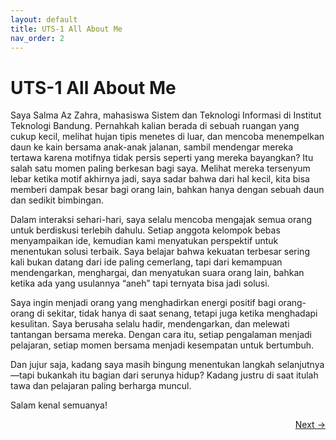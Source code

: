 ```yaml
---
layout: default
title: UTS-1 All About Me
nav_order: 2
---
```


# UTS-1 All About Me

Saya Salma Az Zahra, mahasiswa Sistem dan Teknologi Informasi di Institut Teknologi Bandung. Pernahkah kalian berada di sebuah ruangan yang cukup kecil, melihat hujan tipis menetes di luar, dan mencoba menempelkan daun ke kain bersama anak-anak jalanan, sambil mendengar mereka tertawa karena motifnya tidak persis seperti yang mereka bayangkan? Itu salah satu momen paling berkesan bagi saya. Melihat mereka tersenyum lebar ketika motif akhirnya jadi, saya sadar bahwa dari hal kecil, kita bisa memberi dampak besar bagi orang lain, bahkan hanya dengan sebuah daun dan sedikit bimbingan.


Dalam interaksi sehari-hari, saya selalu mencoba mengajak semua orang untuk berdiskusi terlebih dahulu. Setiap anggota kelompok bebas menyampaikan ide, kemudian kami menyatukan perspektif untuk menentukan solusi terbaik. Saya belajar bahwa kekuatan terbesar sering kali bukan datang dari ide paling cemerlang, tapi dari kemampuan mendengarkan, menghargai, dan menyatukan suara orang lain, bahkan ketika ada yang usulannya “aneh” tapi ternyata bisa jadi solusi.


Saya ingin menjadi orang yang menghadirkan energi positif bagi orang-orang di sekitar, tidak hanya di saat senang, tetapi juga ketika menghadapi kesulitan. Saya berusaha selalu hadir, mendengarkan, dan melewati tantangan bersama mereka. Dengan cara itu, setiap pengalaman menjadi pelajaran, setiap momen bersama menjadi kesempatan untuk bertumbuh.


Dan jujur saja, kadang saya masih bingung menentukan langkah selanjutnya—tapi bukankah itu bagian dari serunya hidup? Kadang justru di saat itulah tawa dan pelajaran paling berharga muncul.


Salam kenal semuanya!


<p align="right">
  <a href="2%20UTS-2%20My%20Songs%20for%20You.html">Next →</a>
</p>

